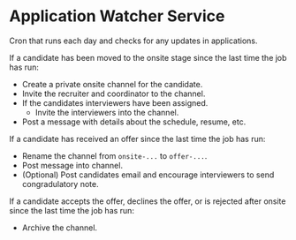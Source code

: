 # Application Watcher Service
Cron that runs each day and checks for any updates in applications.

If a candidate has been moved to the onsite stage since the last time the job has run:
- Create a private onsite channel for the candidate.
- Invite the recruiter and coordinator to the channel.
- If the candidates interviewers have been assigned.
    - Invite the interviewers into the channel.
- Post a message with details about the schedule, resume, etc.

If a candidate has received an offer since the last time the job has run:
- Rename the channel from `onsite-...` to `offer-...`.
- Post message into channel.
- (Optional) Post candidates email and encourage interviewers to send congradulatory note.


If a candidate accepts the offer, declines the offer, or is rejected after onsite since the last time the job has run:
- Archive the channel.